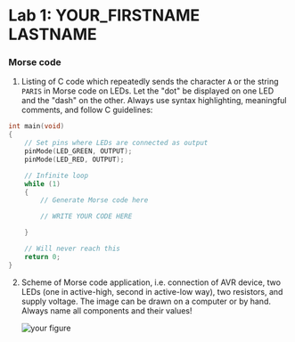 # Lab 1: YOUR_FIRSTNAME LASTNAME

### Morse code

1. Listing of C code which repeatedly sends the character `A` or the string `PARIS` in Morse code on LEDs. Let the "dot" be displayed on one LED and the "dash" on the other. Always use syntax highlighting, meaningful comments, and follow C guidelines:

```c
int main(void)
{
    // Set pins where LEDs are connected as output
    pinMode(LED_GREEN, OUTPUT);
    pinMode(LED_RED, OUTPUT);

    // Infinite loop
    while (1)
    {
        // Generate Morse code here

        // WRITE YOUR CODE HERE

    }

    // Will never reach this
    return 0;
}
```

2. Scheme of Morse code application, i.e. connection of AVR device, two LEDs (one in active-high, second in active-low way), two resistors, and supply voltage. The image can be drawn on a computer or by hand. Always name all components and their values!

   ![your figure]()
